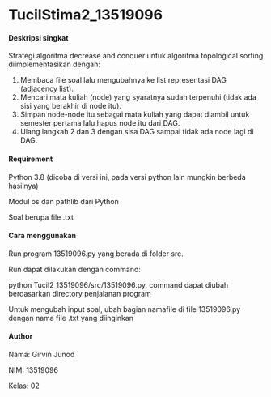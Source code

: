 # TucilStima2_13519096

#### Deskripsi singkat
Strategi algoritma decrease and conquer untuk algoritma topological sorting diimplementasikan dengan:
1. Membaca file soal lalu mengubahnya ke list representasi DAG (adjacency list).
2. Mencari mata kuliah (node) yang syaratnya sudah terpenuhi (tidak ada sisi yang berakhir di node itu).
3. Simpan node-node itu sebagai mata kuliah yang dapat diambil untuk semester pertama lalu hapus node itu dari DAG.
4. Ulang langkah 2 dan 3 dengan sisa DAG sampai tidak ada node lagi di DAG.

#### Requirement
Python 3.8 (dicoba di versi ini, pada versi python lain mungkin berbeda hasilnya)

Modul os dan pathlib dari Python

Soal berupa file .txt

#### Cara menggunakan
Run program 13519096.py yang berada di folder src.

Run dapat dilakukan dengan command:

python Tucil2_13519096/src/13519096.py, command dapat diubah berdasarkan directory penjalanan program

Untuk mengubah input soal, ubah bagian namafile di file 13519096.py dengan nama file .txt yang diinginkan

#### Author
Nama: Girvin Junod

NIM: 13519096

Kelas: 02


